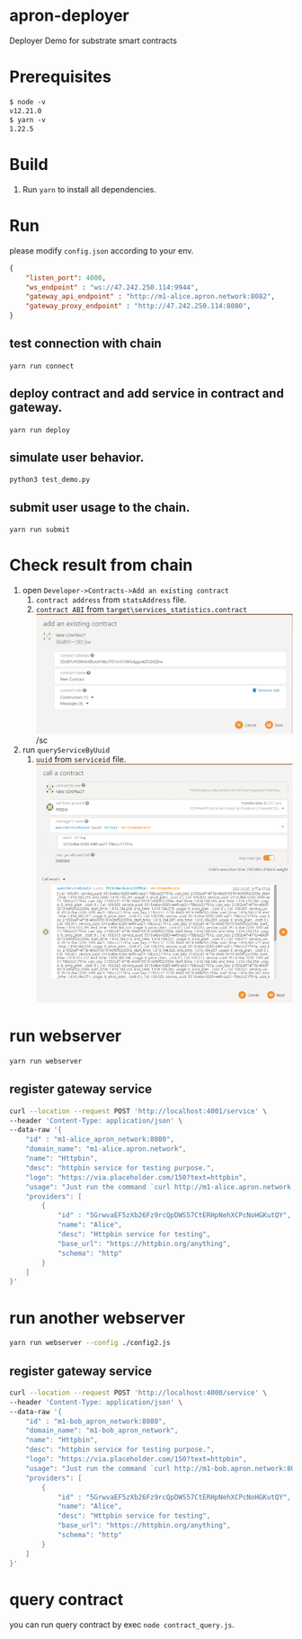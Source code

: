 # apron-deployer
Deployer Demo for substrate smart contracts

# Prerequisites

```
$ node -v
v12.21.0
$ yarn -v
1.22.5
```

# Build

1. Run `yarn` to install all dependencies.

# Run
please modify `config.json` according to your env.
```json
{
    "listen_port": 4000,
    "ws_endpoint" : "ws://47.242.250.114:9944",
    "gateway_api_endpoint" : "http://m1-alice.apron.network:8082",
    "gateway_proxy_endpoint" : "http://47.242.250.114:8080",
}
```

## test connection with chain
`yarn run connect`

## deploy contract and add service in contract and gateway.
`yarn run deploy`

## simulate user behavior. 
`python3 test_demo.py`

## submit user usage to the chain. 
`yarn run submit`

# Check result from chain

1. open `Developer->Contracts->Add an existing contract`
    1. `contract address` from `statsAddress` file.
    2. `contract ABI` from `target\services_statistics.contract`
![add an existing contract](https://github.com/Apron-Network/apron-deployer/blob/master/images/add_an_existing_contract.png)
/sc 
2. run `queryServiceByUuid` 
    1. `uuid` from `serviceid` file.
![call a contract](https://github.com/Apron-Network/apron-deployer/blob/master/images/call_a_contract.png)

# run webserver
```bash
yarn run webserver
```

## register gateway service
```bash
curl --location --request POST 'http://localhost:4001/service' \
--header 'Content-Type: application/json' \
--data-raw '{
    "id" : "m1-alice_apron_network:8080",
    "domain_name": "m1-alice.apron.network",
    "name": "Httpbin",
	"desc": "httpbin service for testing purpose.",
	"logo": "https://via.placeholder.com/150?text=httpbin",
	"usage": "Just run the command `curl http://m1-alice.apron.network:8080`. More information please refer the official documents.",
    "providers": [
        {
            "id" : "5GrwvaEF5zXb26Fz9rcQpDWS57CtERHpNehXCPcNoHGKutQY",
            "name": "Alice",
            "desc": "Httpbin service for testing",
            "base_url": "https://httpbin.org/anything",
            "schema": "http"
        }
    ]
}'
```

# run another webserver
```bash
yarn run webserver --config ./config2.js
```

## register gateway service
```bash
curl --location --request POST 'http://localhost:4000/service' \
--header 'Content-Type: application/json' \
--data-raw '{
    "id" : "m1-bob_apron_network:8080",
    "domain_name": "m1-bob_apron_network",
    "name": "Httpbin",
	"desc": "httpbin service for testing purpose.",
	"logo": "https://via.placeholder.com/150?text=httpbin",
	"usage": "Just run the command `curl http://m1-bob.apron.network:8080`. More information please refer the official documents.",
    "providers": [
        {
            "id" : "5GrwvaEF5zXb26Fz9rcQpDWS57CtERHpNehXCPcNoHGKutQY",
            "name": "Alice",
            "desc": "Httpbin service for testing",
            "base_url": "https://httpbin.org/anything",
            "schema": "http"
        }
    ]
}'
```

# query contract
you can run query contract by exec `node contract_query.js`.
